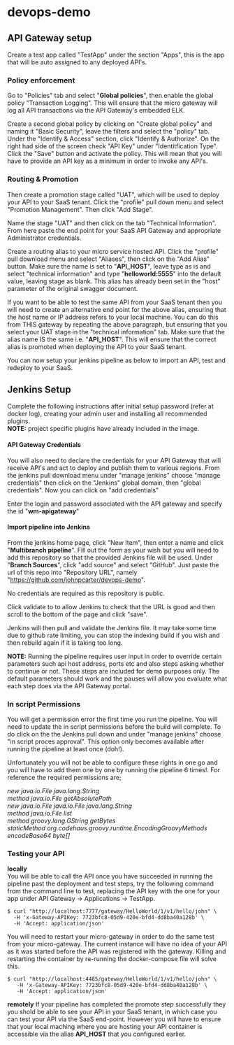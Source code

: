 # devops-demo

## API Gateway setup

Create a test app called "TestApp" under the section "Apps", this is the app that will be auto assigned to any deployed API's.

### Policy enforcement

Go to "Policies" tab and select "**Global policies**", then enable the global policy "Transaction Logging". This will ensure that the micro gateway will log all API transactions via the API Gateway's embedded ELK.

Create a second global policy by clicking on "Create global policy" and naming it "Basic Security", leave the filters and select the "policy" tab. Under the "Identify & Access" section, click "Identify & Authorize". On the right had side of the screen check "API Key" under "Identitfication Type". Click the "Save" button and activate the policy. This will mean that you will have to provide an API key as a minimum in order to invoke any API's.

### Routing & Promotion

Then create a promotion stage called "UAT", which will be used to deploy your API to your SaaS tenant. Click the "profile" pull down menu and select "Promotion Management". Then click "Add Stage".

Name the stage "UAT" and then click on the tab "Technical Information". From here paste the end point for your SaaS API Gateway and appropriate Administrator credentials.

Create a routing alias to your micro service hosted API. Click the "profile" pull download menu and select "Aliases", then click on the "Add Alias" button.
Make sure the name is set to "**API_HOST**", leave type as is and select "technical information" and type "**helloworld:5555**" into the default value, leaving stage as blank. This alias has already been set in the "host" parameter of the original swagger document.

If you want to be able to test the same API from your SaaS tenant then you will need to create an alternative end point for the above alias, ensuring that the host name or IP address refers to your local machine. You can do this from THIS gateway by repeating the above paragraph, but ensuring that you select your UAT stage in the "technical information" tab. Make sure that the alias name IS the same i.e. "**API_HOST**". This will ensure that the correct alias is promoted when deploying the API to your SaaS tenant. 

You can now setup your jenkins pipeline as below to import an API, test and redeploy to your SaaS.


## Jenkins Setup

Complete the following instructions after initial setup password (refer at docker log), creating your admin user and installing all recommended plugins.  
**NOTE:** project specific plugins have already included in the image.

#### API Gateway Credentials

You will also need to declare the credentials for your API Gateway that will receive API's and act to deploy and publish them to various regions. From the jenkins pull download menu under "manage jenkins" choose "manage credentials" then click on the "Jenkins" global domain, then "global credentials". Now you can click on "add credentials"

Enter the login and password associated with the API gateway and specify the id "**wm-apigateway**"

#### Import pipeline into Jenkins

From the jenkins home page, click "New Item", then enter a name and click "**Multibranch pipeline**".
Fill out the form as your wish but you will need to add this repository so that the provided Jenkins file will be used.
Under "**Branch Sources**", click "add source" and select "GitHub". Just paste the url of this repo into "Repository URL", namely "https://github.com/johnpcarter/devops-demo".

No credentials are required as this repository is public.

Click validate to to allow Jenkins to check that the URL is good and then scroll to the bottom of the page and click "save".

Jenkins will then pull and validate the Jenkins file. It may take some time due to github rate limiting, you can stop the indexing build if you wish and then rebuild again if it is taking too long.

**NOTE:** Running the pipeline requires user input in order to override certain parameters such api host address, ports etc and also steps asking whether to continue or not. These steps are included for demo purposes only. The default parameters should work and the pauses will allow you evaluate what each step does via the API Gateway portal.

### In script Permissions

You will get a permission error the first time you run the pipeline. You will need to update the in script permissions before the build will complete. To do click on the the Jenkins pull down and under "manage jenkins" choose "in script proces approval". This option only becomes available after running the pipeline at least once (doh!).

Unfortunately you will not be able to configure these rights in one go and you will have to add them one by one by running the pipeline 6 times!. For reference the required permissions are;

*new java.io.File java.lang.String*  
*method java.io.File getAbsolutePath*  
*new java.io.File java.io.File java.lang.String*  
*method java.io.File list*  
*method groovy.lang.GString getBytes*  
*staticMethod org.codehaus.groovy.runtime.EncodingGroovyMethods encodeBase64 byte[]*  

### Testing your API

**locally**  
You will be able to call the API once you have succeeded in running the pipeline past the deployment and test steps, try the following command from the command line to test, replacing the API key with the one for your app under API Gateway -> Applications -> TestApp.

   ```
   $ curl "http://localhost:7777/gateway/HelloWorld/1/v1/hello/john" \
     -H 'x-Gateway-APIKey: 7723bfc8-05d9-420e-bfd4-dd8ba40a128b' \
     -H 'Accept: application/json'
   ```
You will need to restart your micro-gateway in order to do the same test from your micro-gateway. The current instance will have no idea of your API as it was started before the API was registered with the gateway. Killing and restarting the container by re-running the docker-compose file will solve this.

  ```
  $ curl "http://localhost:4485/gateway/HelloWorld/1/v1/hello/john" \
     -H 'x-Gateway-APIKey: 7723bfc8-05d9-420e-bfd4-dd8ba40a128b' \
     -H 'Accept: application/json'
  ```
  
 **remotely**
 If your pipeline has completed the promote step successfully they you shold be able to see your API in your SaaS tenant, in which case you can test your API via the SaaS end-point. However you will have to ensure that your local maching where you are hosting your API container is accessible via the alias **API_HOST** that you configured earlier.
